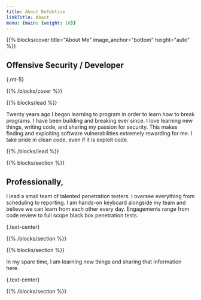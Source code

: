 ```yaml
---
title: About Defektive
linkTitle: About
menu: {main: {weight: 10}}
---
```


{{% blocks/cover title="About Me" image_anchor="bottom" height="auto" %}}

## Offensive Security / Developer


{.mt-5}

{{% /blocks/cover %}}


{{% blocks/lead %}}


Twenty years ago I began learning to program in order to learn how to break programs. I have been building and breaking ever since. I love learning new things, writing code, and sharing my passion for security. This makes finding and exploiting software vulnerabilities extremely rewarding for me. I take pride in clean code, even if it is exploit code.


{{% /blocks/lead %}}

{{% blocks/section %}}

## Professionally, 
I lead a small team of talented penetration testers. I oversee everything from scheduling to reporting. I am hands-on keyboard alongside my team and believe we can learn from each other every day. Engagements range from code review to full scope black box penetration tests.

{.text-center}

{{% /blocks/section %}}

{{% blocks/section %}}

In my spare time, I am learning new things and sharing that information here.

<script type="text/javascript" src="https://cdnjs.buymeacoffee.com/1.0.0/button.prod.min.js" data-name="bmc-button" data-slug="defektive" data-color="#FFDD00" data-emoji=""  data-font="Cookie" data-text="Buy me a coffee" data-outline-color="#000000" data-font-color="#000000" data-coffee-color="#ffffff" ></script>

{.text-center}

{{% /blocks/section %}}

